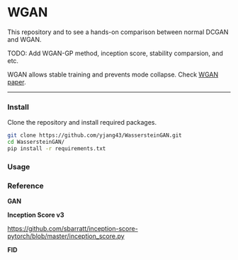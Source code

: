# WGAN

This repository and to see a hands-on comparison between normal DCGAN and WGAN.

TODO: Add WGAN-GP method, inception score, stability comparsion, and etc.

WGAN allows stable training and prevents mode collapse. Check [WGAN paper](https://arxiv.org/pdf/1701.07875.pdf).

---

### Install

Clone the repository and install required packages.

```bash
git clone https://github.com/yjang43/WassersteinGAN.git
cd WassersteinGAN/
pip install -r requirements.txt
```

### Usage

### Reference
__GAN__



__Inception Score v3__

https://github.com/sbarratt/inception-score-pytorch/blob/master/inception_score.py

__FID__

